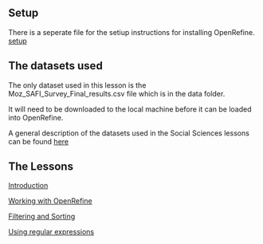 

## Setup

There is a seperate file for the setiup instructions for installing OpenRefine. [setup](../setup.md)

## The datasets used

The only dataset used in this lesson is the Moz_SAFI_Survey_Final_results.csv file which is in the data folder.

It will need to be downloaded to the local machine before it can be loaded into OpenRefine.

A general description of the datasets used in the Social Sciences lessons can be found [here](link)

## The Lessons

[Introduction](00-intrtoduction.md)

[Working with OpenRefine](link)

[Filtering and Sorting](link)

[Using regular expressions](Using%20regular%20expressions.md)
